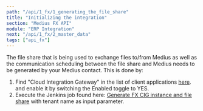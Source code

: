 ```yaml
---
path: "/api/1_fx/1_generating_the_file_share"
title: "Initializing the integration"
section: "Medius FX API"
module: "ERP Integration"
next: "/api/1_fx/2_master_data"
tags: ["api_fx"]
---
```

The file share that is being used to exchange files to/from Medius as well as the communication scheduling between the file share and Medius needs to be generated by your Medius contact. This is done by:

1. Find "Cloud Integration Gateway" in the list of client applications [here](https://cloud.mediusflow.com/$TenantNameQA/#/Administration/Medius.Core.Entities.Api.ClientApplication/).
and enable it by switching the Enabled toggle to YES.
2. Execute the Jenkins job found here: [Generate FX CIG instance and file share](http://cloudjenkins.medius.local:8080/job/New%20-%20FX%20Integration%20File%20Share/) with tenant name as input parameter.






